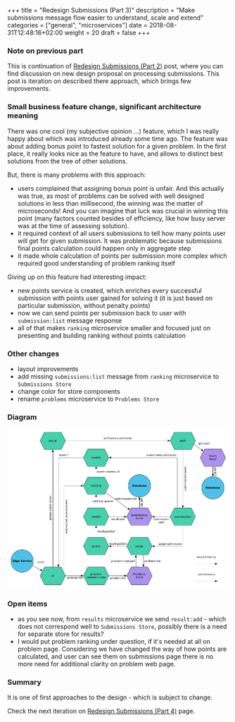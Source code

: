 +++
title = "Redesign Submissions (Part 3)"
description = "Make submissions message flow easier to understand, scale and extend"
categories = ["general", "microservices"]
date = 2018-08-31T12:48:16+02:00
weight = 20
draft = false
+++

### Note on previous part

This is continuation of [Redesign Submissions (Part 2)](https://jalgoarena.github.io/blog/redesign-submissions-2/) post, where
you can find discussion on new design proposal on processing submissions. This post is iteration on described there
approach, which brings few improvements.

### Small business feature change, significant architecture meaning

There was one cool (my subjective opinion ...) feature, which I was really happy about which was introduced already some time
ago. The feature was about adding bonus point to fastest solution for a given problem. In the first place, it really looks
nice as the feature to have, and allows to distinct best solutions from the tree of other solutions.

But, there is many problems with this approach:

- users complained that assigning bonus point is unfair. And this actually was true, as most of problems can be solved
with well designed solutions in less than millisecond, the winning was the matter of microseconds! And you can imagine
that luck was crucial in winning this point (many factors counted besides of efficiency, like how busy server was at the
time of assessing solution).
- it required context of all users submissions to tell how many points user will get for given submission. It was problematic
because submissions final points calculation could happen only in aggregate step
- it made whole calculation of points per submission more complex which required good understanding of problem ranking
itself

Giving up on this feature had interesting impact:

- new points service is created, which enriches every successful submission with points user gained for solving it (it
is just based on particular submission, without penalty points)
- now we can send points per submission back to user with `submission:list` message response
- all of that makes `ranking` microservice smaller and focused just on presenting and building ranking without points
calculation

### Other changes

- layout improvements
- add missing `submissions:list` message from `ranking` microservice to `Submissions Store`
- change color for store components
- rename `problems` microservice to `Problems Store`

### Diagram

![](https://raw.githubusercontent.com/jalgoarena/jalgoarena.github.io/master/images/data_flow_submission_2.2.png)

### Open items

- as you see now, from `results` microservice we send `result:add` - which does not correspond well to `Submissions Store`,
possibly there is a need for separate store for results?
- I would put problem ranking under question, if it's needed at all on problem page. Considering we have changed the way
of how points are calculated, and user can see them on submissions page there is no more need for additional clarity 
on problem web page.

### Summary

It is one of first approaches to the design - which is subject to change. 

Check the next iteration on [Redesign Submissions (Part 4)](https://jalgoarena.github.io/blog/redesign-submissions-4/) page.
